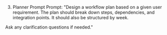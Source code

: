 3. Planner Prompt
Prompt:
"Design a workflow plan based on a given user requirement. The plan should break down steps, dependencies, and integration points. It should also be structured by week.

Ask any clarification questions if needed."
